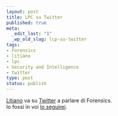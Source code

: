 ```yaml
--- 
layout: post
title: LPC su Twitter
published: true
meta: 
  _edit_last: "1"
  _wp_old_slug: lcp-su-twitter
tags: 
- Forensics
- litiano
- lpc
- Security and Intelligence
- twitter
type: post
status: publish
---
```

[Litiano][1] va su [Twitter][2] a parlare di Forensics.  
Io fossi in voi [lo seguirei][2].  
  
[1]: http://www.lpcforensic.it
[2]: http://twitter.com/lpcforensic 
